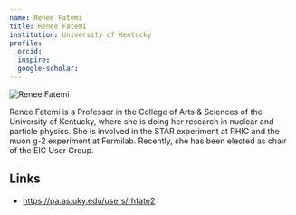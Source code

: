 ```yaml
---
name: Renee Fatemi
title: Renee Fatemi
institution: University of Kentucky
profile:
  orcid:
  inspire:
  google-scholar:
---
```


![Renee Fatemi](https://pa.as.uky.edu/sites/default/files/styles/redesign_profile_picture/public/pictures/picture-1223-1320699581.jpg)

Renee Fatemi is a Professor in the College of Arts & Sciences of the University of Kentucky, where she is doing her research in nuclear and particle physics. She is involved in the STAR experiment at RHIC and the muon g-2 experiment at Fermilab. Recently, she has been elected as chair of the EIC User Group.

## Links

- https://pa.as.uky.edu/users/rhfate2
